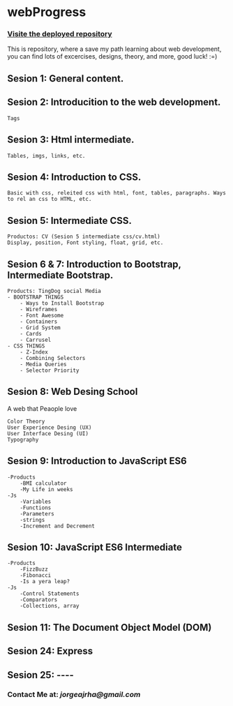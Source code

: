 # webProgress 
### [Visite the deployed repository](https://rychy248.github.io/webProgress/index.html)

This is repository, where a save my path learning about web development, you can find lots of excercises, designs, theory, and more, good luck! :=)


## **Sesion 1:** General content.

## **Sesion 2:** Introducition to the web development.

    Tags

## **Sesion 3:** Html intermediate.

    Tables, imgs, links, etc.

## **Sesion 4:** Introduction to CSS.

    Basic with css, releited css with html, font, tables, paragraphs. Ways to rel an css to HTML, etc.

## **Sesion 5:** Intermediate CSS.

    Productos: CV (Sesion 5 intermediate css/cv.html)
    Display, position, Font styling, float, grid, etc.

## **Sesion 6 & 7:** Introduction to Bootstrap, Intermediate Bootstrap.

    Products: TingDog social Media
    - BOOTSTRAP THINGS
        - Ways to Install Bootstrap
        - Wireframes
        - Font Awesome
        - Containers
        - Grid System
        - Cards
        - Carrusel
    - CSS THINGS
        - Z-Index
        - Combining Selectors
        - Media Queries
        - Selector Priority
    
## **Sesion 8:** Web Desing School
A web that Peaople love
    
    Color Theory
    User Experience Desing (UX)
    User Interface Desing (UI)
    Typography

## **Sesion 9:** Introduction to JavaScript ES6
    -Products
        -BMI calculator
        -My Life in weeks
    -Js
        -Variables
        -Functions
        -Parameters
        -strings
        -Increment and Decrement

## **Sesion 10:** JavaScript ES6 Intermediate
    -Products
        -FizzBuzz
        -Fibonacci
        -Is a yera leap?
    -Js
        -Control Statements
        -Comparators
        -Collections, array

## **Sesion 11:** The Document Object Model (DOM)

## **Sesion 24:** Express

## **Sesion 25:** ----

### **Contact Me at: _jorgeajrha@gmail.com_**
